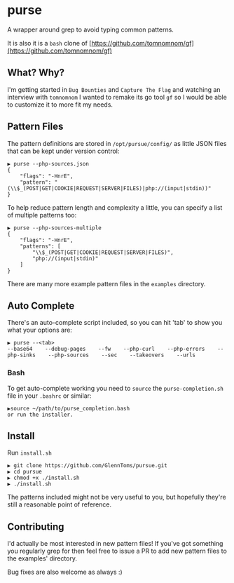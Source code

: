 # purse

A wrapper around grep to avoid typing common patterns.

It is also it is a `bash` clone of [https://github.com/tomnomnom/gf](https://github.com/tomnomnom/gf)

## What? Why?
I'm getting started in `Bug Bounties` and `Capture The Flag` and watching an interview with `tomnomnom` I wanted to remake its go tool `gf` so I would be able to customize it to more fit my needs.

## Pattern Files

The pattern definitions are stored in `/opt/pursue/config/` as little JSON files that can be kept under version control:

```
▶ purse --php-sources.json
{
    "flags": "-HnrE",
    "pattern": "(\\$_(POST|GET|COOKIE|REQUEST|SERVER|FILES)|php://(input|stdin))"
}
```

To help reduce pattern length and complexity a little, you can specify a list of multiple patterns too:

```
▶ purse --php-sources-multiple
{
    "flags": "-HnrE",
    "patterns": [
        "\\$_(POST|GET|COOKIE|REQUEST|SERVER|FILES)",
        "php://(input|stdin)"
    ]
}
```

There are many more example pattern files in the `examples` directory.

## Auto Complete

There's an auto-complete script included, so you can hit 'tab' to show you what your options are:

```
▶ purse --<tab>
--base64    --debug-pages    --fw    --php-curl    --php-errors    --php-sinks    --php-sources    --sec    --takeovers    --urls
```

### Bash

To get auto-complete working you need to `source` the `purse-completion.sh` file in your `.bashrc` or similar:

```
▶source ~/path/to/purse_completion.bash
or run the installer.
```

## Install

Run `install.sh`
```
▶ git clone https://github.com/GlennToms/pursue.git
▶ cd pursue
▶ chmod +x ./install.sh
▶ ./install.sh
```

The patterns included might not be very useful to you, but hopefully they're still a reasonable point of reference.

## Contributing

I'd actually be most interested in new pattern files! If you've got something you regularly grep for then feel free to issue a PR to add new pattern files to the examples' directory.

Bug fixes are also welcome as always :)
